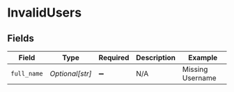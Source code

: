 # InvalidUsers


## Fields

| Field              | Type               | Required           | Description        | Example            |
| ------------------ | ------------------ | ------------------ | ------------------ | ------------------ |
| `full_name`        | *Optional[str]*    | :heavy_minus_sign: | N/A                | Missing Username   |